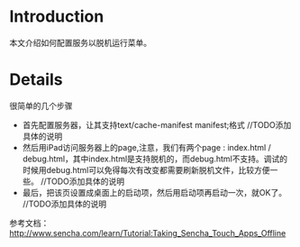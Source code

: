 # Introduction #

本文介绍如何配置服务以脱机运行菜单。


# Details #
很简单的几个步骤
  * 首先配置服务器，让其支持text/cache-manifest manifest;格式
//TODO添加具体的说明
  * 然后用iPad访问服务器上的page,注意，我们有两个page : index.html / debug.html，其中index.html是支持脱机的，而debug.html不支持。调试的时候用debug.html可以免得每次有改变都需要刷新脱机文件，比较方便一些。
//TODO添加具体的说明
  * 最后，把该页设置成桌面上的启动项，然后用启动项再启动一次，就OK了。
//TODO添加具体的说明

参考文档：
http://www.sencha.com/learn/Tutorial:Taking_Sencha_Touch_Apps_Offline